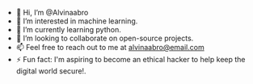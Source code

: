 - 👋 Hi, I’m @Alvinaabro
- 👀 I’m interested in machine learning.
- 🌱 I’m currently learning python.
- 💞️ I’m looking to collaborate on open-source projects.
- 📫 Feel free to reach out to me at alvinaabro@email.com
- ⚡ Fun fact: I'm aspiring to become an ethical hacker to help keep the digital world secure!.

<!---
Alvinaabro/Alvinaabro is a ✨ special ✨ repository because its `README.md` (this file) appears on your GitHub profile.
You can click the Preview link to take a look at your changes.
--->

